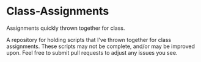 # Class-Assignments
Assignments quickly thrown together for class.

A repository for holding scripts that I've thrown together for class assignments.  These scripts may not be complete, and/or may be improved upon.  Feel free to submit pull requests to adjust any issues you see.
